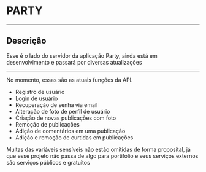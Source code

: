 # PARTY

<hr>

## Descrição

Esse é o lado do servidor da aplicação Party, ainda está em desenvolvimento e passará por diversas atualizações

<hr>

<p>No momento, essas são as atuais funções da API.</p>
<ul>
  <li>Registro de usuário</li>
  <li>Login de usuário</li>
  <li>Recuperação de senha via email</li>
  <li>Alteração de foto de perfil de usuário</li>
  <li>Criação de novas publicações com foto</li>
  <li>Remoção de publicações</li>
  <li>Adição de comentários em uma publicação</li>
  <li>Adição e remoção de curtidas em publicações</li>
</ul>

Muitas das variáveis sensíveis não estão omitidas de forma proposital, já que esse projeto não passa de algo para portifólio e seus serviços externos são serviços públicos e gratuitos

